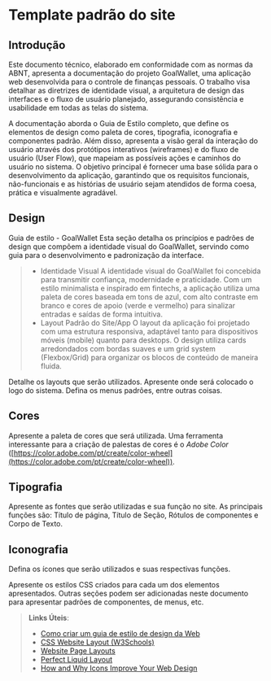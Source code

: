 # Template padrão do site

## Introdução
Este documento técnico, elaborado em conformidade com as normas da ABNT, apresenta a documentação do projeto GoalWallet, uma aplicação web desenvolvida para o controle de finanças pessoais. O trabalho visa detalhar as diretrizes de identidade visual, a arquitetura de design das interfaces e o fluxo de usuário planejado, assegurando consistência e usabilidade em todas as telas do sistema.

A documentação aborda o Guia de Estilo completo, que define os elementos de design como paleta de cores, tipografia, iconografia e componentes padrão. Além disso, apresenta a visão geral da interação do usuário através dos protótipos interativos (wireframes) e do fluxo de usuário (User Flow), que mapeiam as possíveis ações e caminhos do usuário no sistema. O objetivo principal é fornecer uma base sólida para o desenvolvimento da aplicação, garantindo que os requisitos funcionais, não-funcionais e as histórias de usuário sejam atendidos de forma coesa, prática e visualmente agradável.

## Design
Guia de estilo - GoalWallet
Esta seção detalha os princípios e padrões de design que compõem a identidade visual do GoalWallet, servindo como guia para o desenvolvimento e padronização da interface.
> - Identidade Visual
A identidade visual do GoalWallet foi concebida para transmitir confiança, modernidade e praticidade. Com um estilo minimalista e inspirado em fintechs, a aplicação utiliza uma paleta de cores baseada em tons de azul, com alto contraste em branco e cores de apoio (verde e vermelho) para sinalizar entradas e saídas de forma intuitiva.
> - Layout Padrão do Site/App
O layout da aplicação foi projetado com uma estrutura responsiva, adaptável tanto para dispositivos móveis (mobile) quanto para desktops. O design utiliza cards arredondados com bordas suaves e um grid system (Flexbox/Grid) para organizar os blocos de conteúdo de maneira fluida.


Detalhe os layouts que serão utilizados. Apresente onde será colocado o logo do sistema. Defina os menus padrões, entre outras coisas.


## Cores

Apresente a paleta de cores que será utilizada. Uma ferramenta interessante para a criação de palestas de cores é o *Adobe Color* ([https://color.adobe.com/pt/create/color-wheel](https://color.adobe.com/pt/create/color-wheel)).


## Tipografia

Apresente as fontes que serão utilizadas e sua função no site. As principais funções são: Título de página, Título de Seção, Rótulos de componentes e Corpo de Texto.


## Iconografia

Defina os ícones que serão utilizados e suas respectivas funções.

Apresente os estilos CSS criados para cada um dos elementos apresentados.
Outras seções podem ser adicionadas neste documento para apresentar padrões de componentes, de menus, etc.


> **Links Úteis**:
>
> -  [Como criar um guia de estilo de design da Web](https://edrodrigues.com.br/blog/como-criar-um-guia-de-estilo-de-design-da-web/#)
> - [CSS Website Layout (W3Schools)](https://www.w3schools.com/css/css_website_layout.asp)
> - [Website Page Layouts](http://www.cellbiol.com/bioinformatics_web_development/chapter-3-your-first-web-page-learning-html-and-css/website-page-layouts/)
> - [Perfect Liquid Layout](https://matthewjamestaylor.com/perfect-liquid-layouts)
> - [How and Why Icons Improve Your Web Design](https://usabilla.com/blog/how-and-why-icons-improve-you-web-design/)
